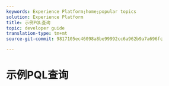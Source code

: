 ```yaml
---
keywords: Experience Platform;home;popular topics
solution: Experience Platform
title: 示例PQL查询
topic: developer guide
translation-type: tm+mt
source-git-commit: 9817105ec46098a8be99992cc6a962b9a7a696fc

---
```



# 示例PQL查询
